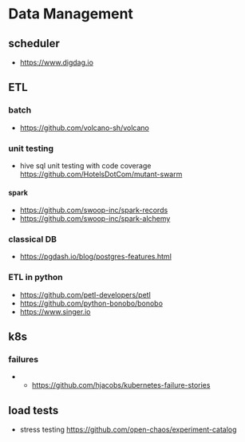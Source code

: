 # Data Management

## scheduler
- https://www.digdag.io


## ETL

### batch
- https://github.com/volcano-sh/volcano

### unit testing
- hive sql unit testing with code coverage https://github.com/HotelsDotCom/mutant-swarm

#### spark
- https://github.com/swoop-inc/spark-records
- https://github.com/swoop-inc/spark-alchemy

### classical DB
- https://pgdash.io/blog/postgres-features.html

### ETL in python
- https://github.com/petl-developers/petl
- https://github.com/python-bonobo/bonobo
- https://www.singer.io

## k8s
### failures
- - https://github.com/hjacobs/kubernetes-failure-stories

## load tests
- stress testing https://github.com/open-chaos/experiment-catalog
